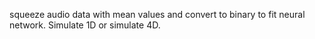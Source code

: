 squeeze audio data with mean values and convert to binary to fit neural network. Simulate 1D or simulate 4D.
